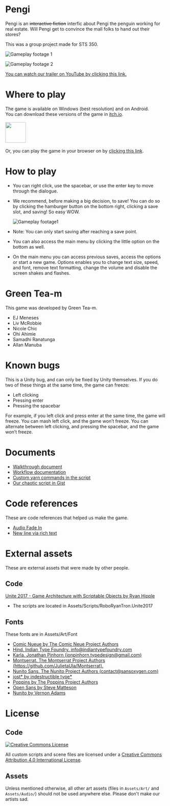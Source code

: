 # Pengi
Pengi is an ~~interactive fiction~~ interfic about Pengi the penguin working for real estate.
Will Pengi get to convince the mall folks to hand out their stores?

This was a group project made for STS 350.

![Gameplay footage 1](/Docs/GameplayFootage01.gif)<br/>

![Gameplay footage 2](/Docs/GameplayFootage02.gif)<br/>

[You can watch our trailer on YouTube by clicking this link.](https://www.youtube.com/watch?v=4P3LrOflOBQ&feature=youtu.be)

# Where to play
The game is available on Windows (best resolution) and on Android.<br/>
You can download these versions of the game in [itch.io](https://turnipxenon.itch.io/pengi). <br/><br/>
<a href="https://turnipxenon.itch.io/pengi"><img src="https://static.itch.io/images/badge.svg" height="64"></a><br><br>
Or, you can play the game in your browser on by [clicking this link](https://greentea-m.github.io/Pengi/).

# How to play
* You can right click, use the spacebar, or use the enter key to move through the dialogue. 
* We recommend, before making a big decision, to save! You can do so by clicking the hamburger button on the bottom right, 
clicking a save slot, and saving! So easy WOW. 
  
  ![Gameplay footage1](/Docs/HamburgerLocation.png)<br/>
  
* Note: You can only start saving after reaching a save point.
* You can also access the main menu by clicking the little option on the bottom as well. 
* On the main menu you can access previous saves, access the options or start a new game. 
Options enables you to change text size, speed, and font, remove text formatting, change the volume and 
disable the screen shakes and flashes.

# Green Tea-m
This game was developed by Green Tea-m.
* EJ Meneses
* Liv McRobbie
* Nicole Chic
* Ohi Ahimie
* Samadhi Ranatunga
* Allan Manuba

# Known bugs
This is a Unity bug, and can only be fixed by Unity themselves. If you do two of these things at the same time, 
the game can freeze:

* Left clicking
* Pressing enter
* Pressing the spacebar

For example, if you left click and press enter at the same time, the game will freeze. You can mash left click, 
and the game won’t freeze. You can alternate between left clicking, and pressing the spacebar, and the game won’t freeze.

# Documents
* [Walkthrough document](Docs/PENGI%20Walkthrough.pdf)
* [Workflow documentation](Docs/Public%20workflow%20documentation.pdf)
* [Custom yarn commands in the script](Docs/CustomCommands.md)
* [Our chaotic script in Gist](https://gist.github.com/TurnipXenon/634bd8024ef23ecea396539316ea7efd)

# Code references
These are code references that helped us make the game.
* [Audio Fade In](https://stackoverflow.com/questions/57527257/audio-fade-in-out-with-c-sharp-in-unity)
* [New line via rich text](http://digitalnativestudios.com/forum/index.php?topic=1199.0)

# External assets
These are external assets that were made by other people.
## Code
[Unite 2017 - Game Architecture with Scriptable Objects by Ryan Hipple](https://github.com/roboryantron/Unite2017)
- The scripts are located in Assets/Scripts/RoboRyanTron.Unite2017

## Fonts
These fonts are in Assets/Art/Font
* [Comic Nueue by The Comic Neue Project Authors](https://github.com/crozynski/comicneue)
* [Hind. Indian Type Foundry. info@indiantypefoundry.com](https://fonts.google.com/specimen/Hind#about)
* [Karla. Jonathan Pinhorn (jonpinhorn.typedesign@gmail.com)](https://github.com/googlefonts/karla)
* [Montserrat. The Montserrat Project Authors (https://github.com/JulietaUla/Montserrat).](https://github.com/JulietaUla/Montserrat)
* [Nunito Sans. The Nunito Project Authors (contact@sansoxygen.com)](https://fonts.google.com/specimen/Nunito+Sans#license)
* [jost* by indestructible type*](https://indestructibletype.com/Jost.html)
* [Poppins by The Poppins Project Authors](https://github.com/itfoundry/Poppins)
* [Open Sans by Steve Matteson](https://fonts.google.com/specimen/Open+Sans#about)
* [Nunito by Vernon Adams](https://github.com/googlefonts/nunito)

# License
## Code
<a rel="license" href="http://creativecommons.org/licenses/by/4.0/"><img alt="Creative Commons License" style="border-width:0" src="https://i.creativecommons.org/l/by/4.0/88x31.png" /></a>

All custom scripts and scene files are licensed under a <a rel="license" href="http://creativecommons.org/licenses/by/4.0/">Creative Commons Attribution 4.0 International License</a>.

## Assets
Unless mentioned otherwise, all other art assets (files in `Assets/Art/` and `Assets/Audio/`) should not be used anywhere else. Please don't make our artists sad.